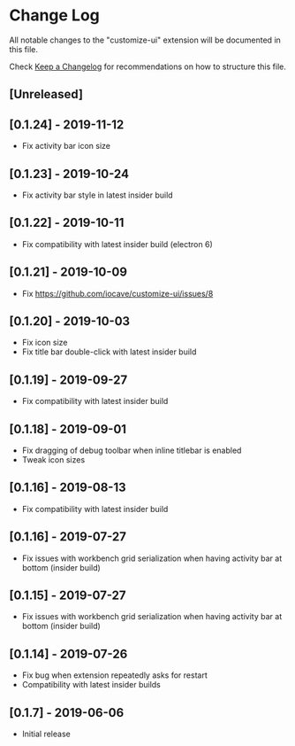 # Change Log

All notable changes to the "customize-ui" extension will be documented in this file.

Check [Keep a Changelog](http://keepachangelog.com/) for recommendations on how to structure this file.

## [Unreleased]

## [0.1.24] - 2019-11-12

- Fix activity bar icon size

## [0.1.23] - 2019-10-24

- Fix activity bar style in latest insider build

## [0.1.22] - 2019-10-11

- Fix compatibility with latest insider build (electron 6)

## [0.1.21] - 2019-10-09

- Fix https://github.com/iocave/customize-ui/issues/8

## [0.1.20] - 2019-10-03

- Fix icon size
- Fix title bar double-click with latest insider build

## [0.1.19] - 2019-09-27

- Fix compatibility with latest insider build

## [0.1.18] - 2019-09-01

- Fix dragging of debug toolbar when inline titlebar is enabled
- Tweak icon sizes

## [0.1.16] - 2019-08-13

- Fix compatibility with latest insider build

## [0.1.16] - 2019-07-27

- Fix issues with workbench grid serialization when having activity bar at bottom (insider build)

## [0.1.15] - 2019-07-27

- Fix issues with workbench grid serialization when having activity bar at bottom (insider build)

## [0.1.14] - 2019-07-26

- Fix bug when extension repeatedly asks for restart
- Compatibility with latest insider builds

## [0.1.7] - 2019-06-06

- Initial release